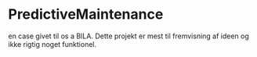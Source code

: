 # PredictiveMaintenance
en case givet til os a BILA. Dette projekt er mest til fremvisning af ideen og ikke rigtig noget funktionel. 

